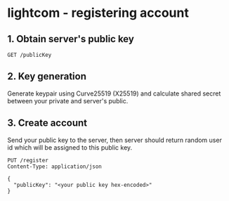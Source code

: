 # lightcom - registering account

## 1. Obtain server's public key
```http request
GET /publicKey
```

## 2. Key generation
Generate keypair using Curve25519 (X25519) and calculate shared secret between your private and server's public.

## 3. Create account
Send your public key to the server, then server should return random user id which will be assigned to this public key.
```http request
PUT /register
Content-Type: application/json

{
  "publicKey": "<your public key hex-encoded>"
}
```